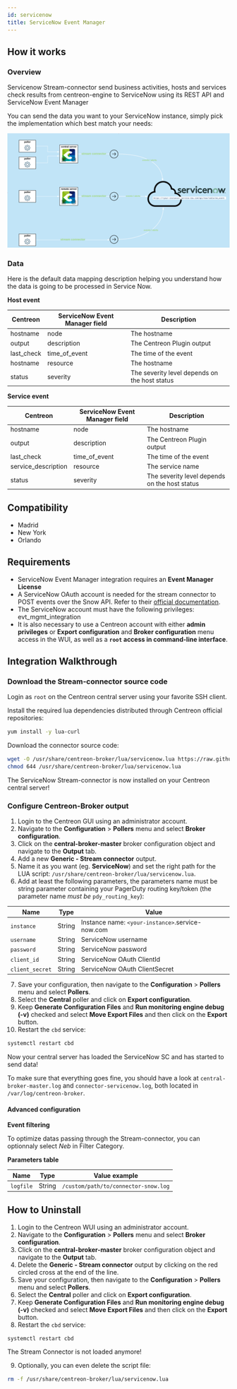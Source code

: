 ```yaml
---
id: servicenow
title: ServiceNow Event Manager 
---
```


## How it works

### Overview

Servicenow Stream-connector send business activities, hosts and services check results from
centreon-engine to ServiceNow using its REST API and ServiceNow Event Manager

You can send the data you want to your ServiceNow instance, simply pick the implementation which best match your needs: 

![architecture](../../assets/integrations/external/sc-servicenow-centreon.png)

### Data

Here is the default data mapping description helping you understand how the data is going
to be processed in Service Now.

**Host event**

| Centreon    | ServiceNow Event Manager field | Description                                   |
| ----------- | ------------------------------ | --------------------------------------------- |
| hostname    | node                           | The hostname                                  |
| output      | description                    | The Centreon Plugin output                    |
| last\_check | time\_of\_event                | The time of the event                         |
| hostname    | resource                       | The hostname                                  |
| status      | severity                       | The severity level depends on the host status |

**Service event**

| Centreon             | ServiceNow Event Manager field | Description                                   |
| -------------------- | ------------------------------ | --------------------------------------------- |
| hostname             | node                           | The hostname                                  |
| output               | description                    | The Centreon Plugin output                    |
| last\_check          | time\_of\_event                | The time of the event                         |
| service\_description | resource                       | The service name                              |
| status               | severity                       | The severity level depends on the host status |

## Compatibility

 - Madrid
 - New York 
 - Orlando 

## Requirements

* ServiceNow Event Manager integration requires an **Event Manager License**
* A ServiceNow OAuth account is needed for the stream connector to POST events over the Snow API. Refer to their [official documentation](https://docs.servicenow.com/bundle/orlando-platform-administration/page/administer/security/task/t_CreateEndpointforExternalClients).
* The ServiceNow account must have the following privileges: evt_mgmt_integration 
* It is also necessary to use a Centreon account with either **admin privileges** or **Export configuration** and **Broker configuration** menu access in the WUI, as well as a **`root` access in command-line interface**.



## Integration Walkthrough

### Download the Stream-connector source code

Login as `root` on the Centreon central server using your favorite SSH client.

Install the required lua dependencies distributed through Centreon official repositories: 

```bash
yum install -y lua-curl
```

Download the connector source code: 

```bash
wget -O /usr/share/centreon-broker/lua/servicenow.lua https://raw.githubusercontent.com/centreon/centreon-stream-connector-scripts/master/centreon-certified/servicenow/servicenow-apiv1.lua
chmod 644 /usr/share/centreon-broker/lua/servicenow.lua
```

The ServiceNow Stream-connector is now installed on your Centreon central server!

### Configure Centreon-Broker output

1. Login to the Centreon GUI using an administrator account.
2. Navigate to the **Configuration** > **Pollers** menu and select **Broker configuration**.
3. Click on the **central-broker-master** broker configuration object and navigate to the **Output** tab.
4. Add a new **Generic - Stream connector** output.
5. Name it as you want (eg. **ServiceNow**) and set the right path for the LUA script: `/usr/share/centreon-broker/lua/servicenow.lua`.
6. Add at least the following parameters, the parameters name must be string parameter containing your PagerDuty routing key/token (the parameter name *must be* `pdy_routing_key`):

| Name              | Type   | Value                                          |
| ----------------- | ------ | ---------------------------------------------- |
| `instance`        | String | Instance name: `<your-instance>`.service-now.com |
| `username`        | String | ServiceNow username                            |
| `password`        | String | ServiceNow password                            |
| `client_id`       | String | ServiceNow OAuth ClientId                      |
| `client_secret`   | String | ServiceNow OAuth ClientSecret                  |

7. Save your configuration, then navigate to the **Configuration** > **Pollers** menu and select **Pollers**.
8. Select the **Central** poller and click on **Export configuration**.
9. Keep **Generate Configuration Files** and **Run monitoring engine debug (-v)** checked and select **Move Export Files** and then click on the **Export** button.
10. Restart the `cbd` service:

```bash
systemctl restart cbd
```

Now your central server has loaded the ServiceNow SC and has started to send data!

To make sure that everything goes fine, you should have a look at `central-broker-master.log` and `connector-servicenow.log`, both located in `/var/log/centreon-broker`.

#### Advanced configuration

**Event filtering** 

To optimize datas passing through the Stream-connector, you can optionnaly select *Neb* in Filter Category.

**Parameters table**

| Name                | Type   | Value example                                    |
| ------------------- | ------ | ------------------------------------------------ |
| `logfile`           | String | `/custom/path/to/connector-snow.log`             |

## How to Uninstall

1. Login to the Centreon WUI using an administrator account.
2. Navigate to the **Configuration** > **Pollers** menu and select **Broker configuration**.
3. Click on the **central-broker-master** broker configuration object and navigate to the **Output** tab.
4. Delete the **Generic - Stream connector** output by clicking on the red circled cross at the end of the line.
5. Save your configuration, then navigate to the **Configuration** > **Pollers** menu and select **Pollers**.
6. Select the **Central** poller and click on **Export configuration**.
7. Keep **Generate Configuration Files** and **Run monitoring engine debug (-v)** checked and select **Move Export Files** and then click on the **Export** button.
8. Restart the `cbd` service:

```bash
systemctl restart cbd
```

The Stream Connector is not loaded anymore!

9. Optionally, you can even delete the script file:

```bash
rm -f /usr/share/centreon-broker/lua/servicenow.lua
```
